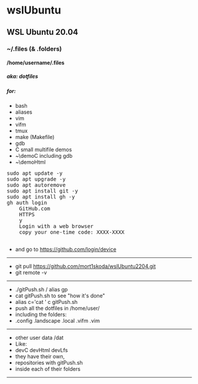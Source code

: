 # wslUbuntu
## WSL Ubuntu 20.04
### ~/.files (& .folders)
#### /home/username/.files 
##### aka: dotfiles
##### for:
* bash
* aliases
* vim 
* vifm
* tmux
* make   (Makefile)
* gdb
* C small multifile demos
* ~\demoC including gdb
* ~\demoHtml

<pre>
sudo apt update -y
sudo apt upgrade -y
sudo apt autoremove
sudo apt install git -y
sudo apt install gh -y
gh auth login
    GitHub.com
    HTTPS
    y
    Login with a web browser
    copy your one-time code: XXXX-XXXX
 </pre>

* and go to https://github.com/login/device


---
* git pull https://github.com/mort1skoda/wslUbuntu2204.git
* git remote -v
---
* ./gitPush.sh   /   alias gp
* cat gitPush.sh to see "how it's done"
* alias c='cat '    c gitPush.sh
* push all the dotfiles in /home/user/
* including the folders:
* .config .landscape .local .vifm .vim
---
* other user data /dat
* Like: 
* devC devHtml devLfs
* they have their own,
* repositories with gitPush.sh
* inside each of their folders
---



